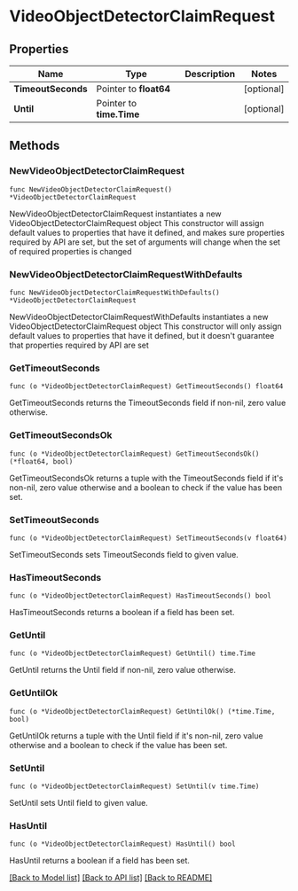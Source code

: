 # VideoObjectDetectorClaimRequest

## Properties

Name | Type | Description | Notes
------------ | ------------- | ------------- | -------------
**TimeoutSeconds** | Pointer to **float64** |  | [optional] 
**Until** | Pointer to **time.Time** |  | [optional] 

## Methods

### NewVideoObjectDetectorClaimRequest

`func NewVideoObjectDetectorClaimRequest() *VideoObjectDetectorClaimRequest`

NewVideoObjectDetectorClaimRequest instantiates a new VideoObjectDetectorClaimRequest object
This constructor will assign default values to properties that have it defined,
and makes sure properties required by API are set, but the set of arguments
will change when the set of required properties is changed

### NewVideoObjectDetectorClaimRequestWithDefaults

`func NewVideoObjectDetectorClaimRequestWithDefaults() *VideoObjectDetectorClaimRequest`

NewVideoObjectDetectorClaimRequestWithDefaults instantiates a new VideoObjectDetectorClaimRequest object
This constructor will only assign default values to properties that have it defined,
but it doesn't guarantee that properties required by API are set

### GetTimeoutSeconds

`func (o *VideoObjectDetectorClaimRequest) GetTimeoutSeconds() float64`

GetTimeoutSeconds returns the TimeoutSeconds field if non-nil, zero value otherwise.

### GetTimeoutSecondsOk

`func (o *VideoObjectDetectorClaimRequest) GetTimeoutSecondsOk() (*float64, bool)`

GetTimeoutSecondsOk returns a tuple with the TimeoutSeconds field if it's non-nil, zero value otherwise
and a boolean to check if the value has been set.

### SetTimeoutSeconds

`func (o *VideoObjectDetectorClaimRequest) SetTimeoutSeconds(v float64)`

SetTimeoutSeconds sets TimeoutSeconds field to given value.

### HasTimeoutSeconds

`func (o *VideoObjectDetectorClaimRequest) HasTimeoutSeconds() bool`

HasTimeoutSeconds returns a boolean if a field has been set.

### GetUntil

`func (o *VideoObjectDetectorClaimRequest) GetUntil() time.Time`

GetUntil returns the Until field if non-nil, zero value otherwise.

### GetUntilOk

`func (o *VideoObjectDetectorClaimRequest) GetUntilOk() (*time.Time, bool)`

GetUntilOk returns a tuple with the Until field if it's non-nil, zero value otherwise
and a boolean to check if the value has been set.

### SetUntil

`func (o *VideoObjectDetectorClaimRequest) SetUntil(v time.Time)`

SetUntil sets Until field to given value.

### HasUntil

`func (o *VideoObjectDetectorClaimRequest) HasUntil() bool`

HasUntil returns a boolean if a field has been set.


[[Back to Model list]](../README.md#documentation-for-models) [[Back to API list]](../README.md#documentation-for-api-endpoints) [[Back to README]](../README.md)


